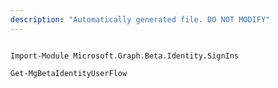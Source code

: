 ```yaml
---
description: "Automatically generated file. DO NOT MODIFY"
---
```


```powershellv2

Import-Module Microsoft.Graph.Beta.Identity.SignIns

Get-MgBetaIdentityUserFlow

```